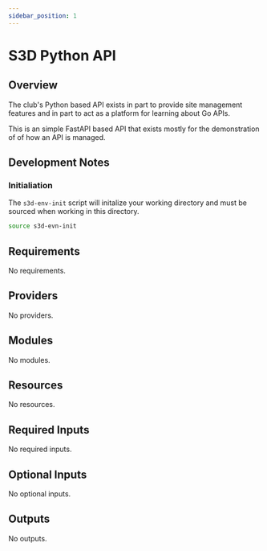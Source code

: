 ```yaml
---
sidebar_position: 1
---
```


# S3D Python API

## Overview
The club's Python based API exists in part to provide site management features
and in part to act as a platform for learning about Go APIs.

This is an simple FastAPI based API that exists mostly for the demonstration of
of how an API is managed.

## Development Notes
### Initialiation
The `s3d-env-init` script will initalize your working directory and must be
sourced when working in this directory.

```bash
source s3d-evn-init
```


## Requirements

No requirements.

## Providers

No providers.

## Modules

No modules.

## Resources

No resources.

## Required Inputs

No required inputs.

## Optional Inputs

No optional inputs.

## Outputs

No outputs.
